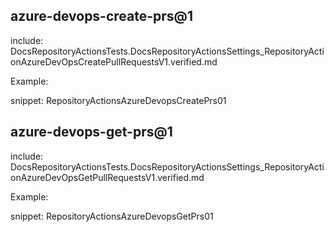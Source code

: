 ## azure-devops-create-prs@1

include: DocsRepositoryActionsTests.DocsRepositoryActionsSettings_RepositoryActionAzureDevOpsCreatePullRequestsV1.verified.md

Example:

snippet: RepositoryActionsAzureDevopsCreatePrs01

## azure-devops-get-prs@1

include: DocsRepositoryActionsTests.DocsRepositoryActionsSettings_RepositoryActionAzureDevOpsGetPullRequestsV1.verified.md

Example:

snippet: RepositoryActionsAzureDevopsGetPrs01
